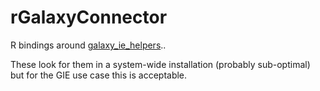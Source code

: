 # rGalaxyConnector

R bindings around [galaxy_ie_helpers](https://github.com/bgruening/galaxy_ie_helpers)..

These look for them in a system-wide installation (probably sub-optimal) but
for the GIE use case this is acceptable.
